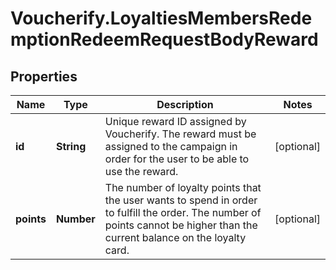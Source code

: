 # Voucherify.LoyaltiesMembersRedemptionRedeemRequestBodyReward

## Properties

Name | Type | Description | Notes
------------ | ------------- | ------------- | -------------
**id** | **String** | Unique reward ID assigned by Voucherify. The reward must be assigned to the campaign in order for the user to be able to use the reward. | [optional] 
**points** | **Number** | The number of loyalty points that the user wants to spend in order to fulfill the order. The number of points cannot be higher than the current balance on the loyalty card. | [optional] 


